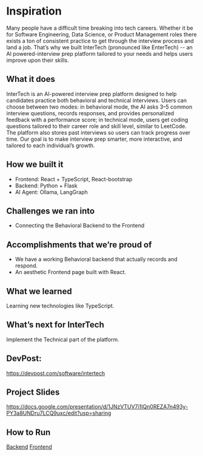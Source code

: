 # Inspiration
Many people have a difficult time breaking into tech careers. Whether it be for Software Engineering, Data Science, or Product Management roles there exists a ton of consistent practice to get through the interview process and land a job. That’s why we built InterTech (pronounced like EnterTech) -- an AI powered-interview prep platform tailored to your needs and helps users improve upon their skills.


## What it does
InterTech is an AI-powered interview prep platform designed to help candidates practice both behavioral and technical interviews. Users can choose between two modes: in behavioral mode, the AI asks 3–5 common interview questions, records responses, and provides personalized feedback with a performance score; in technical mode, users get coding questions tailored to their career role and skill level, similar to LeetCode. The platform also stores past interviews so users can track progress over time. Our goal is to make interview prep smarter, more interactive, and tailored to each individual’s growth.


## How we built it
- Frontend: React + TypeScript, React-bootstrap
- Backend: Python + Flask
- AI Agent: Ollama, LangGraph


## Challenges we ran into
- Connecting the Behavioral Backend to the Frontend


## Accomplishments that we’re proud of
- We have a working Behavioral backend that actually records and respond.
- An aesthetic Frontend page built with React.


## What we learned
Learning new technologies like TypeScript.


## What’s next for InterTech
Implement the Technical part of the platform.

## DevPost: 
https://devpost.com/software/intertech

## Project Slides
https://docs.google.com/presentation/d/1JNzVTUV7i1IQn0REZA7n493y-PY3a8UNDru7LCQ9uxc/edit?usp=sharing

## How to Run
[Backend](./backend/README.md)
[Frontend](./frontend/README.md)









